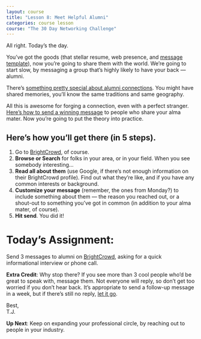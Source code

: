 ```yaml
---
layout: course
title: "Lesson 8: Meet Helpful Alumni"
categories: course lesson
course: "The 30 Day Networking Challenge"
---
```


All right. Today’s the day.

You’ve got the goods (that stellar resume, web presence, and [message template][doc 1]), now you’re going to share them with the world. We’re going to start slow, by messaging a group that’s highly likely to have your back — alumni.

There’s [something pretty special about alumni connections][blog 1]. You might have shared memories, you’ll know the same traditions and same geography.

All this is awesome for forging a connection, even with a perfect stranger. [Here’s how to send a winning message][blog 2] to people who share your alma mater. Now you’re going to put the theory into practice.

## Here’s how you’ll get there (in 5 steps).

1. Go to [BrightCrowd], of course.
2. **Browse or Search** for folks in your area, or in your field. When you see somebody interesting...
3. **Read all about them** (use Google, if there’s not enough information on their BrightCrowd profile). Find out what they’re like, and if you have any common interests or background.
4. **Customize your message** (remember, the ones from Monday?) to include something about them — the reason you reached out, or a shout-out to something you’ve got in common (in addition to your alma mater, of course).
5. **Hit send**. You did it!

# Today’s Assignment:

Send 3 messages to alumni on [BrightCrowd], asking for a quick informational interview or phone call.

**Extra Credit**: Why stop there? If you see more than 3 cool people who’d be great to speak with, message them. Not everyone will reply, so don’t get too worried if you don’t hear back. It’s appropriate to send a follow-up message in a week, but if there’s still no reply, [let it go][video 1].

Best,\
T.J.

**Up Next**: Keep on expanding your professional circle, by reaching out to people in your industry.



<!--  use absolute urls to copy/paste into email bodies -->
[BrightCrowd]: http://brightcrowd.com/
[blog 1]: https://blog.brightcrowd.com/3-reasons-university-network-crazy-valuable/
[blog 2]: https://blog.brightcrowd.com/how-to-reach-out-to-alumni/
[doc 1]: https://docs.google.com/document/d/1hd-iLFHdN3dRJ_ZH5cTX47KPnXTNxQpKZzj4mABzYoY/edit
[video 1]: https://www.youtube.com/watch?v=moSFlvxnbgk
